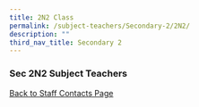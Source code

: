 ```yaml
---
title: 2N2 Class
permalink: /subject-teachers/Secondary-2/2N2/
description: ""
third_nav_title: Secondary 2
---
```

### Sec 2N2 Subject Teachers

 
 
[Back to Staff Contacts Page](https://staging.d1w3gt6qa53vq2.amplifyapp.com/about-us/school-staff-contacts/)